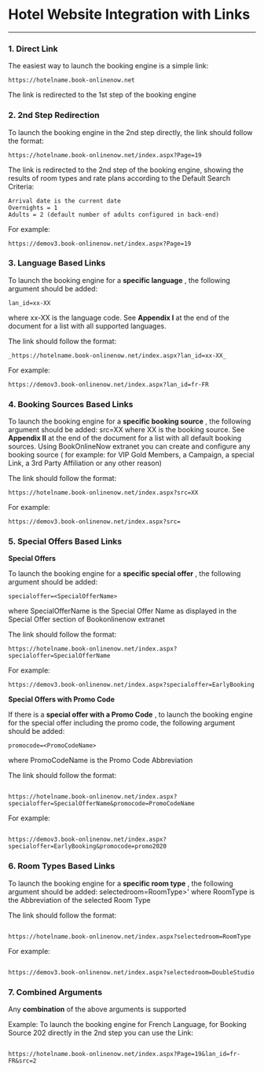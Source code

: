 # Hotel Website Integration with Links

---

### 1. Direct Link

The easiest way to launch the booking engine is a simple link:

```
https://hotelname.book-onlinenow.net
```

The link is redirected to the 1st step of the booking engine

### 2. 2nd Step Redirection

To launch the booking engine in the 2nd step directly, the link should follow the format:

```
https://hotelname.book-onlinenow.net/index.aspx?Page=19
```

The link is redirected to the 2nd step of the booking engine, showing the results of room types and rate plans according to the Default Search Criteria:

```
Arrival date is the current date
Overnights = 1
Adults = 2 (default number of adults configured in back-end)
```

For example:

```
https://demov3.book-onlinenow.net/index.aspx?Page=19
```

### 3. Language Based Links

To launch the booking engine for a **specific language** , the following argument should
be added:

```
lan_id=xx-XX
```

where xx-XX is the language code. See **Appendix I** at the end of the document for a
list with all supported languages.

The link should follow the format:

```
_https://hotelname.book-onlinenow.net/index.aspx?lan_id=xx-XX_
```

For example:

```
https://demov3.book-onlinenow.net/index.aspx?lan_id=fr-FR
```

### 4. Booking Sources Based Links

To launch the booking engine for a **specific booking source** , the following argument
should be added:
src=XX
where XX is the booking source. See **Appendix II** at the end of the document for a
list with all default booking sources.
Using BookOnlineNow extranet you can create and configure any booking source (
for example: for VIP Gold Members, a Campaign, a special Link, a 3rd Party Affiliation
or any other reason)

The link should follow the format:

```
https://hotelname.book-onlinenow.net/index.aspx?src=XX
```

For example:

```
https://demov3.book-onlinenow.net/index.aspx?src=
```

### 5. Special Offers Based Links

**Special Offers**

To launch the booking engine for a **specific special offer** , the following argument
should be added:

```
specialoffer=<SpecialOfferName>
```

where SpecialOfferName is the Special Offer Name as displayed in the Special Offer
section of Bookonlinenow extranet

The link should follow the format:

```
https://hotelname.book-onlinenow.net/index.aspx?specialoffer=SpecialOfferName

```

For example:

```
https://demov3.book-onlinenow.net/index.aspx?specialoffer=EarlyBooking
```

**Special Offers with Promo Code**

If there is a **special offer with a Promo Code** , to launch the booking engine for the
special offer including the promo code, the following argument should be added:

```
promocode=<PromoCodeName>
```

where PromoCodeName is the Promo Code Abbreviation

The link should follow the format:

```

https://hotelname.book-onlinenow.net/index.aspx?specialoffer=SpecialOfferName&promocode=PromoCodeName

```

For example:

```

https://demov3.book-onlinenow.net/index.aspx?specialoffer=EarlyBooking&promocode=promo2020

```

### 6. Room Types Based Links

To launch the booking engine for a **specific room type** , the following argument should be added:
selectedroom=RoomType>'
where RoomType is the Abbreviation of the selected Room Type

The link should follow the format:

```

https://hotelname.book-onlinenow.net/index.aspx?selectedroom=RoomType

```

For example:

```

https://demov3.book-onlinenow.net/index.aspx?selectedroom=DoubleStudio

```

### 7. Combined Arguments

Any **combination** of the above arguments is supported

Example:
To launch the booking engine for French Language, for Booking Source 202 directly in the 2nd step you can use the Link:

```

https://hotelname.book-onlinenow.net/index.aspx?Page=19&lan_id=fr-FR&src=2

```
